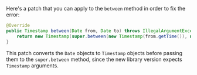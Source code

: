 Here's a patch that you can apply to the `between` method in order to fix the error:

```java
@Override
public Timestamp between(Date from, Date to) throws IllegalArgumentException {
    return new Timestamp(super.between(new Timestamp(from.getTime()), new Timestamp(to.getTime())).getTime());
}
```

This patch converts the `Date` objects to `Timestamp` objects before passing them to the `super.between` method, since the new library version expects `Timestamp` arguments.